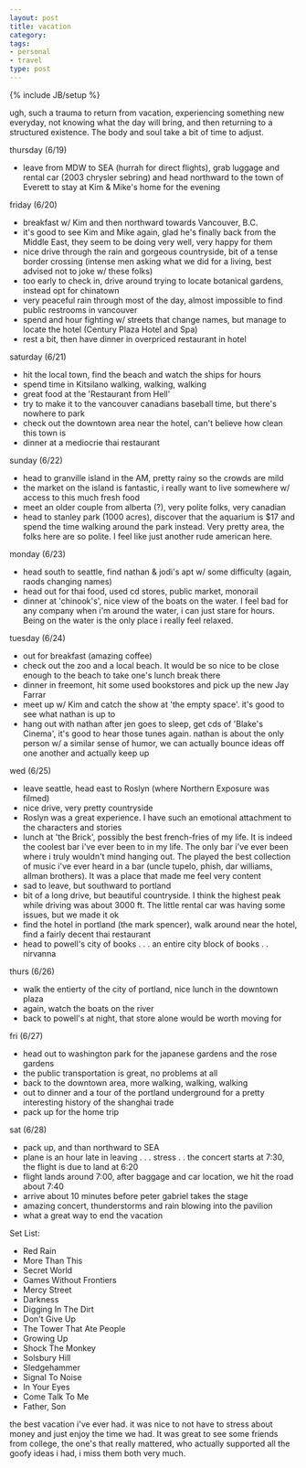 ```yaml
---
layout: post
title: vacation
category: 
tags: 
- personal
- travel 
type: post
---
```

{% include JB/setup %}

ugh, such a trauma to return from vacation, experiencing something new everyday, not knowing what the day will bring, and then returning to a structured existence. The body and soul take a bit of time to adjust.

thursday (6/19)
- leave from MDW to SEA (hurrah for direct flights), grab luggage and rental car (2003 chrysler sebring) and head northward to the town of Everett to stay at Kim & Mike's home for the evening

friday (6/20)
- breakfast w/ Kim and then northward towards Vancouver, B.C.
- it's good to see Kim and Mike again, glad he's finally back from the Middle East, they seem to be doing very well, very happy for them
- nice drive through the rain and gorgeous countryside, bit of a tense border crossing (intense men asking what we did for a living, best advised not to joke w/ these folks)
- too early to check in, drive around trying to locate botanical gardens, instead opt for chinatown
- very peaceful rain through most of the day, almost impossible to find public restrooms in vancouver
- spend and hour fighting w/ streets that change names, but manage to locate the hotel (Century Plaza Hotel and Spa)
- rest a bit, then have dinner in overpriced restaurant in hotel

saturday (6/21)
- hit the local town, find the beach and watch the ships for hours
- spend time in Kitsilano walking, walking, walking
- great food at the 'Restaurant from Hell'
- try to make it to the vancouver canadians baseball time, but there's nowhere to park
- check out the downtown area near the hotel, can't believe how clean this town is
- dinner at a mediocrie thai restaurant

sunday (6/22)
- head to granville island in the AM, pretty rainy so the crowds are mild
- the market on the island is fantastic, i really want to live somewhere w/ access to this much fresh food
- meet an older couple from alberta (?), very polite folks, very canadian
- head to stanley park (1000 acres), discover that the aquarium is $17 and spend the time walking around the park instead. Very pretty area, the folks here are so polite. I feel like just another rude american here.

monday (6/23)
- head south to seattle, find nathan & jodi's apt w/ some difficulty (again, raods changing names)
- head out for thai food, used cd stores, public market, monorail
- dinner at 'chinook's', nice view of the boats on the water. I feel bad for any company when i'm around the water, i can just stare for hours. Being on the water is the only place i really feel relaxed.

tuesday (6/24)
- out for breakfast (amazing coffee)
- check out the zoo and a local beach. It would be so nice to be close enough to the beach to take one's lunch break there
- dinner in freemont, hit some used bookstores and pick up the new Jay Farrar
- meet up w/ Kim and catch the show at 'the empty space'. it's good to see what nathan is up to
- hang out with nathan after jen goes to sleep, get cds of 'Blake's Cinema', it's good to hear those tunes again. nathan is about the only person w/ a similar sense of humor, we can actually bounce ideas off one another and actually keep up

wed (6/25)
- leave seattle, head east to Roslyn (where Northern Exposure was filmed)
- nice drive, very pretty countryside
- Roslyn was a great experience. I have such an emotional attachment to the characters and stories
- lunch at 'the Brick', possibly the best french-fries of my life. It is indeed the coolest bar i've ever been to in my life. The only bar i've ever been where i truly wouldn't mind hanging out. The played the best collection of music i've ever heard in a bar (uncle tupelo, phish, dar williams, allman brothers). It was a place that made me feel very content
- sad to leave, but southward to portland
- bit of a long drive, but beautiful countryside. I think the highest peak while driving was about 3000 ft. The little rental car was having some issues, but we made it ok
- find the hotel in portland (the mark spencer), walk around near the hotel, find a fairly decent thai restaurant
- head to powell's city of books . . . an entire city block of books . . nirvanna

thurs (6/26)
- walk the entierty of the city of portland, nice lunch in the downtown plaza
- again, watch the boats on the river
- back to powell's at night, that store alone would be worth moving for

fri (6/27)
- head out to washington park for the japanese gardens and the rose gardens
- the public transportation is great, no problems at all
- back to the downtown area, more walking, walking, walking
- out to dinner and a tour of the portland underground for a pretty interesting history of the shanghai trade 
- pack up for the home trip

sat (6/28)
- pack up, and than northward to SEA
- plane is an hour late in leaving . . . stress . . the concert starts at 7:30, the flight is due to land at 6:20
- flight lands around 7:00, after baggage and car location, we hit the road about 7:40
- arrive about 10 minutes before peter gabriel takes the stage
- amazing concert, thunderstorms and rain blowing into the pavilion
- what a great way to end the vacation

Set List:
- Red Rain
- More Than This
- Secret World
- Games Without Frontiers
- Mercy Street
- Darkness
- Digging In The Dirt
- Don't Give Up
- The Tower That Ate People
- Growing Up
- Shock The Monkey
- Solsbury Hill
- Sledgehammer
- Signal To Noise
- In Your Eyes
- Come Talk To Me
- Father, Son

the best vacation i've ever had. it was nice to not have to stress about money and just enjoy the time we had. It was great to see some friends from college, the one's that really mattered, who actually supported all the goofy ideas i had, i miss them both very much.


